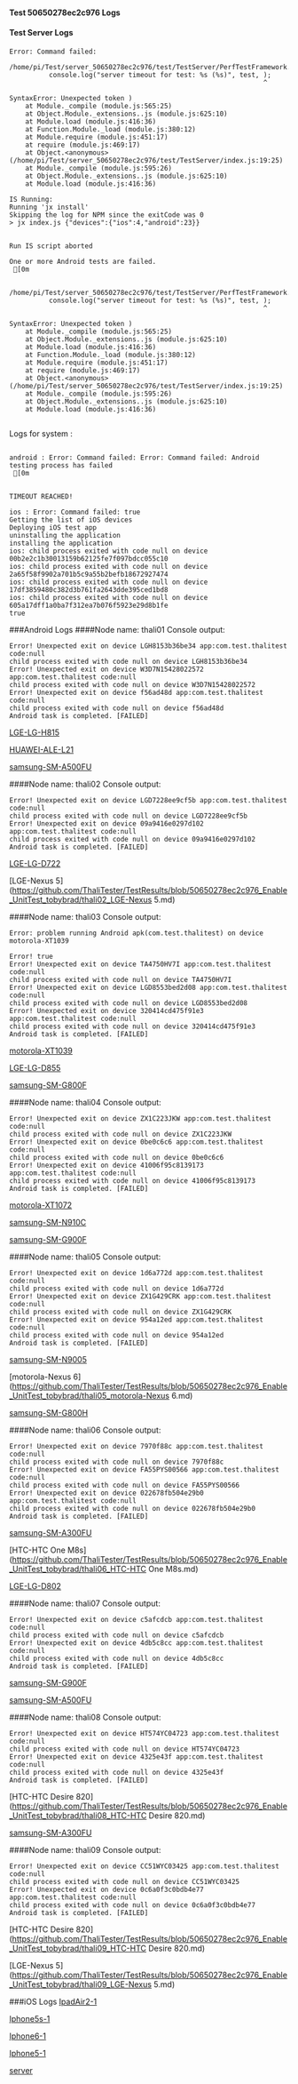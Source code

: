 #### Test 50650278ec2c976 Logs

#### Test Server Logs
```
Error: Command failed: 

/home/pi/Test/server_50650278ec2c976/test/TestServer/PerfTestFramework.js:199
          console.log("server timeout for test: %s (%s)", test, );
                                                                ^

SyntaxError: Unexpected token )
    at Module._compile (module.js:565:25)
    at Object.Module._extensions..js (module.js:625:10)
    at Module.load (module.js:416:36)
    at Function.Module._load (module.js:380:12)
    at Module.require (module.js:451:17)
    at require (module.js:469:17)
    at Object.<anonymous> (/home/pi/Test/server_50650278ec2c976/test/TestServer/index.js:19:25)
    at Module._compile (module.js:595:26)
    at Object.Module._extensions..js (module.js:625:10)
    at Module.load (module.js:416:36)

IS Running:
Running 'jx install'
Skipping the log for NPM since the exitCode was 0
> jx index.js {"devices":{"ios":4,"android":23}}

 
Run IS script aborted
 
One or more Android tests are failed.
 [0m


/home/pi/Test/server_50650278ec2c976/test/TestServer/PerfTestFramework.js:199
          console.log("server timeout for test: %s (%s)", test, );
                                                                ^

SyntaxError: Unexpected token )
    at Module._compile (module.js:565:25)
    at Object.Module._extensions..js (module.js:625:10)
    at Module.load (module.js:416:36)
    at Function.Module._load (module.js:380:12)
    at Module.require (module.js:451:17)
    at require (module.js:469:17)
    at Object.<anonymous> (/home/pi/Test/server_50650278ec2c976/test/TestServer/index.js:19:25)
    at Module._compile (module.js:595:26)
    at Object.Module._extensions..js (module.js:625:10)
    at Module.load (module.js:416:36)


```


Logs for system : 
```

android : Error: Command failed: Error: Command failed: Android testing process has failed
 [0m


TIMEOUT REACHED!

ios : Error: Command failed: true
Getting the list of iOS devices 
Deploying iOS test app 
uninstalling the application 
installing the application 
ios: child process exited with code null on device 00b2e2c1b30013159b62125fe7f097bdcc055c10 
ios: child process exited with code null on device 2a65f58f9902a701b5c9a55b2befb18672927474 
ios: child process exited with code null on device 17df3859480c382d3b761fa2643dde395ced1bd8 
ios: child process exited with code null on device 605a17dff1a0ba7f312ea7b076f5923e29d8b1fe 
true

```
###Android Logs
####Node name: thali01
Console output:
```
Error! Unexpected exit on device LGH8153b36be34 app:com.test.thalitest code:null 
child process exited with code null on device LGH8153b36be34 
Error! Unexpected exit on device W3D7N15428022572 app:com.test.thalitest code:null 
child process exited with code null on device W3D7N15428022572 
Error! Unexpected exit on device f56ad48d app:com.test.thalitest code:null 
child process exited with code null on device f56ad48d 
Android task is completed. [FAILED]
```
[LGE-LG-H815](https://github.com/ThaliTester/TestResults/blob/50650278ec2c976_Enable_UnitTest_tobybrad/thali01_LGE-LG-H815.md)

[HUAWEI-ALE-L21](https://github.com/ThaliTester/TestResults/blob/50650278ec2c976_Enable_UnitTest_tobybrad/thali01_HUAWEI-ALE-L21.md)

[samsung-SM-A500FU](https://github.com/ThaliTester/TestResults/blob/50650278ec2c976_Enable_UnitTest_tobybrad/thali01_samsung-SM-A500FU.md)

####Node name: thali02
Console output:
```
Error! Unexpected exit on device LGD7228ee9cf5b app:com.test.thalitest code:null 
child process exited with code null on device LGD7228ee9cf5b 
Error! Unexpected exit on device 09a9416e0297d102 app:com.test.thalitest code:null 
child process exited with code null on device 09a9416e0297d102 
Android task is completed. [FAILED]
```
[LGE-LG-D722](https://github.com/ThaliTester/TestResults/blob/50650278ec2c976_Enable_UnitTest_tobybrad/thali02_LGE-LG-D722.md)

[LGE-Nexus 5](https://github.com/ThaliTester/TestResults/blob/50650278ec2c976_Enable_UnitTest_tobybrad/thali02_LGE-Nexus 5.md)

####Node name: thali03
Console output:
```
Error: problem running Android apk(com.test.thalitest) on device motorola-XT1039 
 
Error! true 
Error! Unexpected exit on device TA4750HV7I app:com.test.thalitest code:null 
child process exited with code null on device TA4750HV7I 
Error! Unexpected exit on device LGD8553bed2d08 app:com.test.thalitest code:null 
child process exited with code null on device LGD8553bed2d08 
Error! Unexpected exit on device 320414cd475f91e3 app:com.test.thalitest code:null 
child process exited with code null on device 320414cd475f91e3 
Android task is completed. [FAILED]
```
[motorola-XT1039](https://github.com/ThaliTester/TestResults/blob/50650278ec2c976_Enable_UnitTest_tobybrad/thali03_motorola-XT1039.md)

[LGE-LG-D855](https://github.com/ThaliTester/TestResults/blob/50650278ec2c976_Enable_UnitTest_tobybrad/thali03_LGE-LG-D855.md)

[samsung-SM-G800F](https://github.com/ThaliTester/TestResults/blob/50650278ec2c976_Enable_UnitTest_tobybrad/thali03_samsung-SM-G800F.md)

####Node name: thali04
Console output:
```
Error! Unexpected exit on device ZX1C223JKW app:com.test.thalitest code:null 
child process exited with code null on device ZX1C223JKW 
Error! Unexpected exit on device 0be0c6c6 app:com.test.thalitest code:null 
child process exited with code null on device 0be0c6c6 
Error! Unexpected exit on device 41006f95c8139173 app:com.test.thalitest code:null 
child process exited with code null on device 41006f95c8139173 
Android task is completed. [FAILED]
```
[motorola-XT1072](https://github.com/ThaliTester/TestResults/blob/50650278ec2c976_Enable_UnitTest_tobybrad/thali04_motorola-XT1072.md)

[samsung-SM-N910C](https://github.com/ThaliTester/TestResults/blob/50650278ec2c976_Enable_UnitTest_tobybrad/thali04_samsung-SM-N910C.md)

[samsung-SM-G900F](https://github.com/ThaliTester/TestResults/blob/50650278ec2c976_Enable_UnitTest_tobybrad/thali04_samsung-SM-G900F.md)

####Node name: thali05
Console output:
```
Error! Unexpected exit on device 1d6a772d app:com.test.thalitest code:null 
child process exited with code null on device 1d6a772d 
Error! Unexpected exit on device ZX1G429CRK app:com.test.thalitest code:null 
child process exited with code null on device ZX1G429CRK 
Error! Unexpected exit on device 954a12ed app:com.test.thalitest code:null 
child process exited with code null on device 954a12ed 
Android task is completed. [FAILED]
```
[samsung-SM-N9005](https://github.com/ThaliTester/TestResults/blob/50650278ec2c976_Enable_UnitTest_tobybrad/thali05_samsung-SM-N9005.md)

[motorola-Nexus 6](https://github.com/ThaliTester/TestResults/blob/50650278ec2c976_Enable_UnitTest_tobybrad/thali05_motorola-Nexus 6.md)

[samsung-SM-G800H](https://github.com/ThaliTester/TestResults/blob/50650278ec2c976_Enable_UnitTest_tobybrad/thali05_samsung-SM-G800H.md)

####Node name: thali06
Console output:
```
Error! Unexpected exit on device 7970f88c app:com.test.thalitest code:null 
child process exited with code null on device 7970f88c 
Error! Unexpected exit on device FA55PYS00566 app:com.test.thalitest code:null 
child process exited with code null on device FA55PYS00566 
Error! Unexpected exit on device 022678fb504e29b0 app:com.test.thalitest code:null 
child process exited with code null on device 022678fb504e29b0 
Android task is completed. [FAILED]
```
[samsung-SM-A300FU](https://github.com/ThaliTester/TestResults/blob/50650278ec2c976_Enable_UnitTest_tobybrad/thali06_samsung-SM-A300FU.md)

[HTC-HTC One M8s](https://github.com/ThaliTester/TestResults/blob/50650278ec2c976_Enable_UnitTest_tobybrad/thali06_HTC-HTC One M8s.md)

[LGE-LG-D802](https://github.com/ThaliTester/TestResults/blob/50650278ec2c976_Enable_UnitTest_tobybrad/thali06_LGE-LG-D802.md)

####Node name: thali07
Console output:
```
Error! Unexpected exit on device c5afcdcb app:com.test.thalitest code:null 
child process exited with code null on device c5afcdcb 
Error! Unexpected exit on device 4db5c8cc app:com.test.thalitest code:null 
child process exited with code null on device 4db5c8cc 
Android task is completed. [FAILED]
```
[samsung-SM-G900F](https://github.com/ThaliTester/TestResults/blob/50650278ec2c976_Enable_UnitTest_tobybrad/thali07_samsung-SM-G900F.md)

[samsung-SM-A500FU](https://github.com/ThaliTester/TestResults/blob/50650278ec2c976_Enable_UnitTest_tobybrad/thali07_samsung-SM-A500FU.md)

####Node name: thali08
Console output:
```
Error! Unexpected exit on device HT574YC04723 app:com.test.thalitest code:null 
child process exited with code null on device HT574YC04723 
Error! Unexpected exit on device 4325e43f app:com.test.thalitest code:null 
child process exited with code null on device 4325e43f 
Android task is completed. [FAILED]
```
[HTC-HTC Desire 820](https://github.com/ThaliTester/TestResults/blob/50650278ec2c976_Enable_UnitTest_tobybrad/thali08_HTC-HTC Desire 820.md)

[samsung-SM-A300FU](https://github.com/ThaliTester/TestResults/blob/50650278ec2c976_Enable_UnitTest_tobybrad/thali08_samsung-SM-A300FU.md)

####Node name: thali09
Console output:
```
Error! Unexpected exit on device CC51WYC03425 app:com.test.thalitest code:null 
child process exited with code null on device CC51WYC03425 
Error! Unexpected exit on device 0c6a0f3c0bdb4e77 app:com.test.thalitest code:null 
child process exited with code null on device 0c6a0f3c0bdb4e77 
Android task is completed. [FAILED]
```
[HTC-HTC Desire 820](https://github.com/ThaliTester/TestResults/blob/50650278ec2c976_Enable_UnitTest_tobybrad/thali09_HTC-HTC Desire 820.md)

[LGE-Nexus 5](https://github.com/ThaliTester/TestResults/blob/50650278ec2c976_Enable_UnitTest_tobybrad/thali09_LGE-Nexus 5.md)


###iOS Logs
[IpadAir2-1](https://github.com/ThaliTester/TestResults/blob/50650278ec2c976_Enable_UnitTest_tobybrad/iOS_IpadAir2-1.md)

[Iphone5s-1](https://github.com/ThaliTester/TestResults/blob/50650278ec2c976_Enable_UnitTest_tobybrad/iOS_Iphone5s-1.md)

[Iphone6-1](https://github.com/ThaliTester/TestResults/blob/50650278ec2c976_Enable_UnitTest_tobybrad/iOS_Iphone6-1.md)

[Iphone5-1](https://github.com/ThaliTester/TestResults/blob/50650278ec2c976_Enable_UnitTest_tobybrad/iOS_Iphone5-1.md)

[server](https://github.com/ThaliTester/TestResults/blob/50650278ec2c976_Enable_UnitTest_tobybrad/iOS_server.md)




